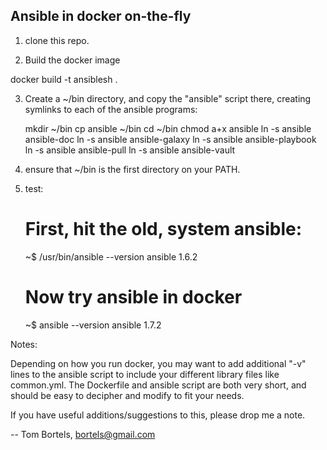 Ansible in docker on-the-fly
----------------------------

1) clone this repo.

2) Build the docker image

docker build -t ansiblesh .

3) Create a ~/bin directory, and copy the "ansible" script there,
   creating symlinks to each of the ansible programs:

    mkdir ~/bin
    cp ansible ~/bin
    cd ~/bin
    chmod a+x ansible
    ln -s ansible ansible-doc
    ln -s ansible ansible-galaxy
    ln -s ansible ansible-playbook
    ln -s ansible ansible-pull
    ln -s ansible ansible-vault

4) ensure that ~/bin is the first directory on your PATH.

5) test:

    # First, hit the old, system ansible:
    ~$ /usr/bin/ansible --version
    ansible 1.6.2
    # Now try ansible in docker
    ~$ ansible --version
    ansible 1.7.2

Notes:

Depending on how you run docker, you may want to add additional "-v" lines to
the ansible script to include your different library files like common.yml.
The Dockerfile and ansible script are both very short, and should be easy to 
decipher and modify to fit your needs.

If you have useful additions/suggestions to this, please drop me a note. 

-- Tom Bortels, bortels@gmail.com


